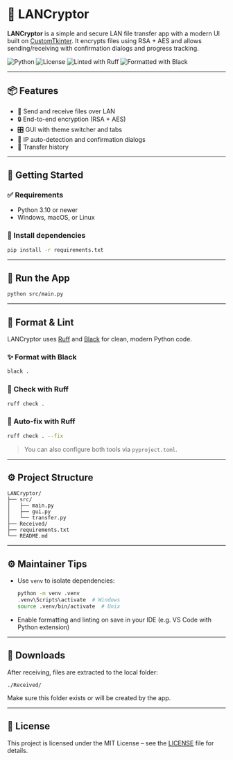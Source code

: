# 🔐 LANCryptor

**LANCryptor** is a simple and secure LAN file transfer app with a modern UI built on [CustomTkinter](https://github.com/TomSchimansky/CustomTkinter). It encrypts files using RSA + AES and allows sending/receiving with confirmation dialogs and progress tracking.

![Python](https://img.shields.io/badge/python-3.10%2B-blue)
![License](https://img.shields.io/github/license/yar2000T/LANCryptor)
![Linted with Ruff](https://img.shields.io/badge/linter-ruff-success?logo=python)
![Formatted with Black](https://img.shields.io/badge/code%20style-black-000000)

---

## 📦 Features

* 📁 Send and receive files over LAN
* 🔒 End-to-end encryption (RSA + AES)
* 🎛️ GUI with theme switcher and tabs
* 📡 IP auto-detection and confirmation dialogs
* 📜 Transfer history

---

## 🚀 Getting Started

### ✅ Requirements

* Python 3.10 or newer
* Windows, macOS, or Linux

### 🥪 Install dependencies

```bash
pip install -r requirements.txt
```

---

## 💾 Run the App

```bash
python src/main.py
```

---

## 🥹 Format & Lint

LANCryptor uses [Ruff](https://docs.astral.sh/ruff/) and [Black](https://black.readthedocs.io/) for clean, modern Python code.

### ✨ Format with Black

```bash
black .
```

### 🥪 Check with Ruff

```bash
ruff check .
```

### 🔧 Auto-fix with Ruff

```bash
ruff check . --fix
```

> You can also configure both tools via `pyproject.toml`.

---

## ⚙️ Project Structure

```
LANCryptor/
├── src/
│   ├── main.py
│   ├── gui.py
│   └── transfer.py
├── Received/
├── requirements.txt
└── README.md
```

---

## ⚙️ Maintainer Tips

* Use `venv` to isolate dependencies:

  ```bash
  python -m venv .venv
  .venv\Scripts\activate  # Windows
  source .venv/bin/activate  # Unix
  ```
* Enable formatting and linting on save in your IDE (e.g. VS Code with Python extension)

---

## 📅 Downloads

After receiving, files are extracted to the local folder:

```
./Received/
```

Make sure this folder exists or will be created by the app.

---

## 📄 License

This project is licensed under the MIT License – see the [LICENSE](LICENSE) file for details.
